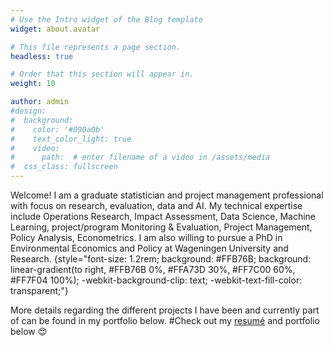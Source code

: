 ```yaml
---
# Use the Intro widget of the Blog template
widget: about.avatar

# This file represents a page section.
headless: true

# Order that this section will appear in.
weight: 10

author: admin
#design:
#  background:
#    color: '#090a0b'
#    text_color_light: true
#    video:
#      path:  # enter filename of a video in /assets/media
#  css_class: fullscreen
---
```


Welcome!
I am a graduate statistician and project management professional with focus on research, evaluation, data and AI. My technical expertise include Operations Research, Impact Assessment, Data Science, Machine Learning, project/program Monitoring & Evaluation, Project Management, Policy Analysis, Econometrics.
I am also willing to pursue a PhD in Environmental Economics and Policy at Wageningen University and Research.
{style="font-size: 1.2rem; background: #FFB76B; background: linear-gradient(to right, #FFB76B 0%, #FFA73D 30%, #FF7C00 60%, #FF7F04 100%); -webkit-background-clip: text; -webkit-text-fill-color: transparent;"}

More details regarding the different projects I have been and currently part of can be found in my portfolio below.
#Check out my [resumé](/about/) and portfolio below 😍
